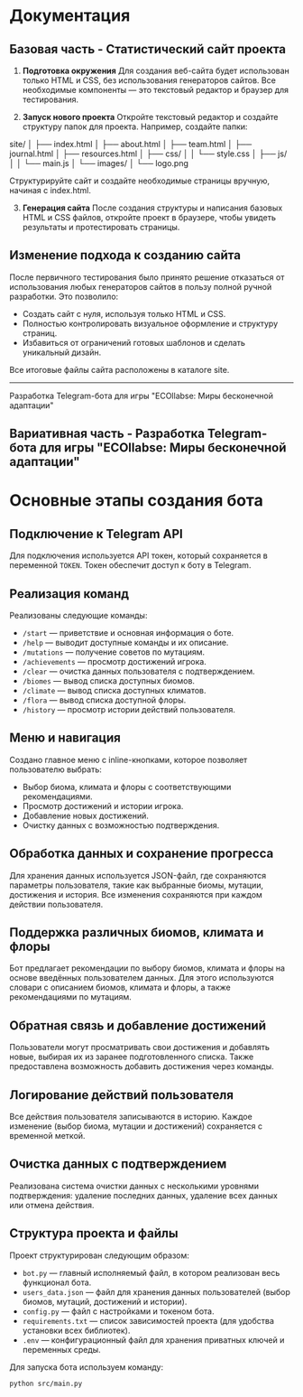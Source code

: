 # Документация

## Базовая часть - Статистический сайт проекта

1. **Подготовка окружения**
   Для создания веб-сайта будет использован только HTML и CSS, без использования генераторов сайтов. Все необходимые компоненты — это текстовый редактор и браузер для тестирования.

2. **Запуск нового проекта**
   Откройте текстовый редактор и создайте структуру папок для проекта. Например, создайте папки:

   
site/
   │   ├── index.html
   │   ├── about.html
   │   ├── team.html
   │   ├── journal.html
   │   ├── resources.html
   │   ├── css/
   │   │   └── style.css
   │   ├── js/
   │   │   └── main.js
   │   └── images/
   │       └── logo.png


   Структурируйте сайт и создайте необходимые страницы вручную, начиная с index.html.

3. **Генерация сайта**
   После создания структуры и написания базовых HTML и CSS файлов, откройте проект в браузере, чтобы увидеть результаты и протестировать страницы.

## Изменение подхода к созданию сайта

После первичного тестирования было принято решение отказаться от использования любых генераторов сайтов в пользу полной ручной разработки. Это позволило:

* Создать сайт с нуля, используя только HTML и CSS.
* Полностью контролировать визуальное оформление и структуру страниц.
* Избавиться от ограничений готовых шаблонов и сделать уникальный дизайн.

Все итоговые файлы сайта расположены в каталоге site.

---

Разработка Telegram-бота для игры "ECOllabse: Миры бесконечной адаптации"

## Вариативная часть - Разработка Telegram-бота для игры "ECOllabse: Миры бесконечной адаптации"

# Основные этапы создания бота

## Подключение к Telegram API
Для подключения используется API токен, который сохраняется в переменной `TOKEN`. Токен обеспечит доступ к боту в Telegram.

## Реализация команд
Реализованы следующие команды:

- `/start` — приветствие и основная информация о боте.
- `/help` — выводит доступные команды и их описание.
- `/mutations` — получение советов по мутациям.
- `/achievements` — просмотр достижений игрока.
- `/clear` — очистка данных пользователя с подтверждением.
- `/biomes` — вывод списка доступных биомов.
- `/climate` — вывод списка доступных климатов.
- `/flora` — вывод списка доступной флоры.
- `/history` — просмотр истории действий пользователя.

## Меню и навигация
Создано главное меню с inline-кнопками, которое позволяет пользователю выбрать:

- Выбор биома, климата и флоры с соответствующими рекомендациями.
- Просмотр достижений и истории игрока.
- Добавление новых достижений.
- Очистку данных с возможностью подтверждения.

## Обработка данных и сохранение прогресса
Для хранения данных используется JSON-файл, где сохраняются параметры пользователя, такие как выбранные биомы, мутации, достижения и история. Все изменения сохраняются при каждом действии пользователя.

## Поддержка различных биомов, климата и флоры
Бот предлагает рекомендации по выбору биомов, климата и флоры на основе введённых пользователем данных. Для этого используются словари с описанием биомов, климата и флоры, а также рекомендациями по мутациям.

## Обратная связь и добавление достижений
Пользователи могут просматривать свои достижения и добавлять новые, выбирая их из заранее подготовленного списка. Также предоставлена возможность добавить достижения через команды.

## Логирование действий пользователя
Все действия пользователя записываются в историю. Каждое изменение (выбор биома, мутации и достижений) сохраняется с временной меткой.

## Очистка данных с подтверждением
Реализована система очистки данных с несколькими уровнями подтверждения: удаление последних данных, удаление всех данных или отмена действия.

## Структура проекта и файлы
Проект структурирован следующим образом:

- `bot.py` — главный исполняемый файл, в котором реализован весь функционал бота.
- `users_data.json` — файл для хранения данных пользователей (выбор биомов, мутаций, достижений и истории).
- `config.py` — файл с настройками и токеном бота.
- `requirements.txt` — список зависимостей проекта (для удобства установки всех библиотек).
- `.env` — конфигурационный файл для хранения приватных ключей и переменных среды.

Для запуска бота используем команду:
```bash
python src/main.py